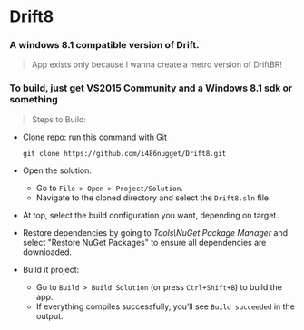 # Drift8
### A windows 8.1 compatible version of Drift.

> App exists only because I wanna create a metro version of DriftBR!

### To build, just get VS2015 Community and a Windows 8.1 sdk or something
> Steps to Build:

- Clone repo:
run this command with Git

   ```git clone https://github.com/i486nugget/Drift8.git```

- Open the solution:
   - Go to `File > Open > Project/Solution`.
   - Navigate to the cloned directory and select the `Drift8.sln` file.

- At top, select the build configuration you want, depending on target.

- Restore dependencies by going to _Tools\NuGet Package Manager_ and select "Restore NuGet Packages" to ensure all dependencies are downloaded.

- Build it project:
   - Go to `Build > Build Solution` (or press `Ctrl+Shift+B`) to build the app.
   - If everything compiles successfully, you’ll see `Build succeeded` in the output.
